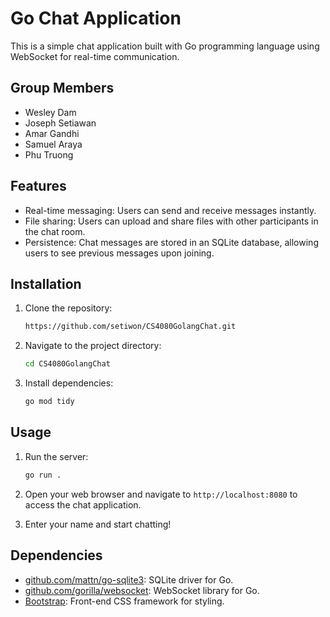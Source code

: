 # Go Chat Application

This is a simple chat application built with Go programming language using WebSocket for real-time communication.

## Group Members

- Wesley Dam
- Joseph Setiawan
- Amar Gandhi
- Samuel Araya
- Phu Truong

## Features

- Real-time messaging: Users can send and receive messages instantly.
- File sharing: Users can upload and share files with other participants in the chat room.
- Persistence: Chat messages are stored in an SQLite database, allowing users to see previous messages upon joining.

## Installation

1. Clone the repository:

    ```bash
    https://github.com/setiwon/CS4080GolangChat.git
    ```

2. Navigate to the project directory:

    ```bash
    cd CS4080GolangChat
    ```

3. Install dependencies:

    ```bash
    go mod tidy
    ```
    
## Usage

1. Run the server:

    ```bash
    go run .
    ```

2. Open your web browser and navigate to `http://localhost:8080` to access the chat application.

3. Enter your name and start chatting!

## Dependencies

- [github.com/mattn/go-sqlite3](https://github.com/mattn/go-sqlite3): SQLite driver for Go.
- [github.com/gorilla/websocket](https://github.com/gorilla/websocket): WebSocket library for Go.
- [Bootstrap](https://getbootstrap.com/): Front-end CSS framework for styling.
